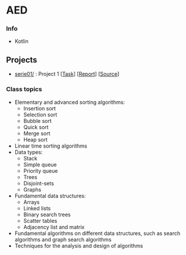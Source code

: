 # AED

### Info
* Kotlin

## Projects
* [serie01/](https://github.com/robyzzz/isel-projects/tree/master/AED/serie01/) : Project 1 [[Task](https://github.com/robyzzz/isel-projects/blob/master/AED/serie01/AED_SERIE01_ENUNCIADO.pdf)] [[Report](https://github.com/robyzzz/isel-projects/blob/master/AED/serie01/AED_RELATÓRIO.pdf)] [[Source](https://github.com/robyzzz/isel-projects/blob/master/AED/serie01/src/)]

### Class topics
* Elementary and advanced sorting algorithms:
  - Insertion sort
  - Selection sort
  - Bubble sort
  - Quick sort
  - Merge sort 
  - Heap sort
* Linear time sorting algorithms 
* Data types: 
  - Stack
  - Simple queue
  - Priority queue
  - Trees
  - Disjoint-sets
  - Graphs
* Fundamental data structures: 
  - Arrays
  - Linked lists
  - Binary search trees
  - Scatter tables
  - Adjacency list and matrix
* Fundamental algorithms on different data structures, such as search algorithms and graph search algorithms
* Techniques for the analysis and design of algorithms
